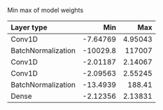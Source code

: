 Min max of model weights

| Layer type         |          Min |          Max |
|:-------------------|-------------:|-------------:|
| Conv1D             |     -7.64769 |      4.95043 |
| BatchNormalization | -10029.8     | 117007       |
| Conv1D             |     -2.01187 |      2.14067 |
| Conv1D             |     -2.09563 |      2.55245 |
| BatchNormalization |    -13.4939  |    188.41    |
| Dense              |     -2.12356 |      2.13831 |